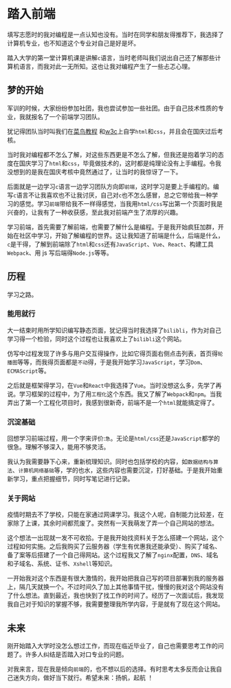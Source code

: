 # 踏入前端

填写志愿时的我对编程是一点认知也没有。当时在同学和朋友得推荐下，我选择了计算机专业，也不知道这个专业对自己是好是坏。

踏入大学的第一堂计算机课是讲解`c`语言，当时老师叫我们说出自己还了解那些计算机语言，而我对此一无所知。这也让我对编程产生了一些忐忑心理。

## 梦的开始

军训的时候，大家纷纷参加社团，我也尝试参加一些社团。由于自己技术性质的专业，我就报名了一个前端学习团队。

犹记得团队当时叫我们在[菜鸟教程](https://www.runoob.com/) 和[w3c](https://www.w3school.com.cn/)上自学`html`和`css`，并且会在国庆过后考核。

当时我对编程都不怎么了解，对这些东西更是不怎么了解，但我还是抱着学习的态度在国庆学习了`html`和`css`，毕竟做技术的，这时都是纯理论没有上手编程。令我没想到的是我在国庆考核中竟然通过了，让当时的我惊讶了一下。

后面就是一边学习`c`语言一边学习团队方向即`前端`，这时学习是要上手编程的。编写`c`语言不让我喜欢也不让我讨厌，自己对`c`也不怎么感冒，总之它带给我一种学习的感觉。学习`前端`带给我不一样得感觉，当我用`html/css`写出第一个页面时我是兴奋的，让我有了一种收获感，至此我对前端产生了浓厚的兴趣。

学习前端，首先需要了解前端，也需要了解什么是编程。于是我开始疯狂加群，开始在社区中学习，开始了解编程的世界。这让我知道了前端是什么，后端是什么，`c`是干得，了解到前端除了`html`和`css`还有`JavaScript`、`Vue`、`React`、构建工具`Webpack`、用 js 写后端得`Node.js`等等。

## 历程

学习之路。

### 能用就行

大一结束时用所学知识编写静态页面，犹记得当时我选择了`bilibli`，作为对自己学习得一个检验，同时这个过程也让我喜欢上了`bilibli`这个网站。

仿写中过程发现了许多与用户交互得操作，比如它得页面右侧点击列表，首页得`轮播图`等等，而我得页面都是`不动`得，于是我开始学习`JavaScript`，学习`Dom`、`ECMAScript`等。

之后就是框架得学习，在`Vue`和`React`中我选择了`Vue`。当时没想这么多，先学了再说。学习框架的过程中，为了用`工程化`这个东西。我又了解了`Webpack`和`npm`。当我弄出了第一个工程化项目时，我感到很新奇，前端不是一个`html`就能搞定得了。

### 沉淀基础

回想学习前端过程，用一个字来评价:`急`。无论是`html/css`还是`JavaScript`都学的很急。理解不够深入，能用不够灵活。

我认为我需要静下心来，重新梳理知识。同时也包括学校的内容，如`数据结构与算法`、`计算机网络基础`等，学的也水，这些内容也需要沉淀，打好基础。于是我开始重新学习，重点把握细节，同时写笔记进行记录。

### 关于网站

疫情时期去不了学校，只能在家通过网课学习。我这个人呢，自制能力比较差，在家除了上课，其余时间都荒废了。突然有一天我萌发了弄一个自己网站的想法。

这个想法一出现就一发不可收拾。于是我开始找资料关于怎么搭建一个网站，这个过程如何实施。之后我购买了云服务器（学生有优惠我还能承受）、购买了域名、备了案等后搭建了一个自己得网站。这个过程我又了解了`nginx`配置，`DNS`、域名和子域名、系统、证书、`Xshell`等知识。

一开始我对这个东西是有很大激情的，我开始把我自己写的项目部署到我的服务器上，隔几天就换一个。不过时间久了加上其他事情干扰，慢慢的我对这个网站没有了什么想法。直到最近，我也快到了找工作的时间了。经历了一次面试后，我发现我自己对于知识的掌握不够，我需要整理我所学内容，于是就有了现在这个网站。

## 未来

刚开始踏入大学时没怎么想过工作，而现在临近毕业了，自己也需要思考工作的问题了。许多人纠结是否踏入对口专业的问题。

对我来言，现在我是倾向`前端`的，也不想以后的选择。有时思考太多反而会让我自己迷失方向，做好当下就行。希望未来：扬帆，起航 ！
